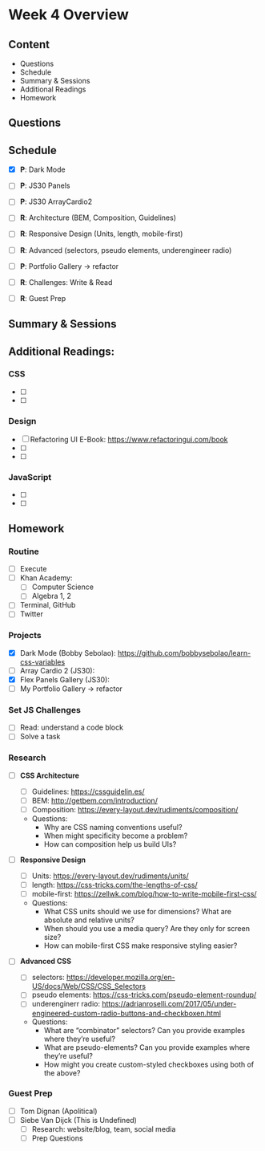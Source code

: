 # Week 4 Overview

## Content
- Questions
- Schedule
- Summary & Sessions
- Additional Readings
- Homework

## Questions

## Schedule
- [x] **P**: Dark Mode
- [ ] **P**: JS30 Panels

- [ ] **P**: JS30 ArrayCardio2
- [ ] **R**: Architecture (BEM, Composition, Guidelines)
- [ ] **R**: Responsive Design (Units, length, mobile-first)
- [ ] **R**: Advanced (selectors, pseudo elements, underengineer radio)
- [ ] **P**: Portfolio Gallery &rarr; refactor
- [ ] **R**: Challenges: Write & Read
- [ ] **R**: Guest Prep

## Summary & Sessions

## Additional Readings:

### CSS
- [ ] 
- [ ] 

### Design
- [ ] Refactoring UI E-Book: <https://www.refactoringui.com/book>
- [ ] 
- [ ] 

### JavaScript
- [ ] 
- [ ] 


## Homework

### Routine
- [ ] Execute
- [ ] Khan Academy: 
  - [ ] Computer Science
  - [ ] Algebra 1, 2
- [ ] Terminal, GitHub
- [ ] Twitter

### Projects
- [x] Dark Mode (Bobby Sebolao): <https://github.com/bobbysebolao/learn-css-variables>
- [ ] Array Cardio 2 (JS30):
- [x] Flex Panels Gallery (JS30):
- [ ] My Portfolio Gallery &rarr; refactor

### Set JS Challenges
- [ ] Read: understand a code block
- [ ] Solve a task

### Research
- [ ] **CSS Architecture**
  - [ ] Guidelines: <https://cssguidelin.es/>
  - [ ] BEM: <http://getbem.com/introduction/>
  - [ ] Composition: <https://every-layout.dev/rudiments/composition/>
  - Questions:
    - Why are CSS naming conventions useful?
    - When might specificity become a problem?
    - How can composition help us build UIs?

- [ ] **Responsive Design**
  - [ ] Units: <https://every-layout.dev/rudiments/units/>
  - [ ] length: <https://css-tricks.com/the-lengths-of-css/>
  - [ ] mobile-first: <https://zellwk.com/blog/how-to-write-mobile-first-css/>
  - Questions:
    - What CSS units should we use for dimensions? What are absolute and relative units?
    - When should you use a media query? Are they only for screen size?
    - How can mobile-first CSS make responsive styling easier?

- [ ] **Advanced CSS**
  - [ ] selectors: <https://developer.mozilla.org/en-US/docs/Web/CSS/CSS_Selectors>
  - [ ] pseudo elements: <https://css-tricks.com/pseudo-element-roundup/>
  - [ ] underenginerr radio: <https://adrianroselli.com/2017/05/under-engineered-custom-radio-buttons-and-checkboxen.html>
  - Questions:
    - What are “combinator” selectors? Can you provide examples where they’re useful?
    - What are pseudo-elements? Can you provide examples where they’re useful?
    - How might you create custom-styled checkboxes using both of the above?


### Guest Prep
- [ ] Tom Dignan (Apolitical)
- [ ] Siebe Van Dijck (This is Undefined)
  - [ ] Research: website/blog, team, social media
  - [ ] Prep Questions
